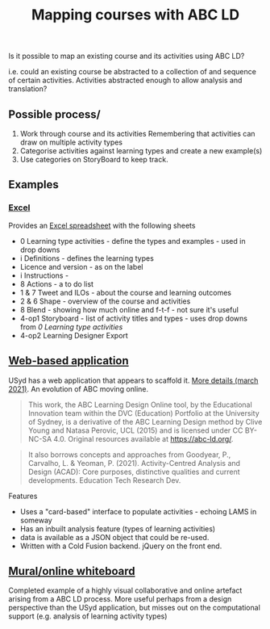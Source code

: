 ﻿---
title: Mapping courses with ABC LD
---
Is it possible to map an existing course and its activities using ABC LD?

i.e. could an existing course be abstracted to a collection of and sequence of certain activities. Activities abstracted enough to allow analysis and translation?

## Possible process/

1. Work through course and its activities
    Remembering that activities can draw on multiple activity types
2. Categorise activities against learning types and create a new example(s)
3. Use categories on StoryBoard to keep track.

## Examples
### [Excel](https://www.inclusiveweb.net/abc-learning-design/abc-ld-online-in-excel/)

Provides an [Excel spreadsheet](https://www.inclusiveweb.net/online-abc-ld-v3/) with the following sheets
- 0 Learning type activities - define the types and examples - used in drop downs
- i Definitions - defines the learning types
- Licence and version - as on the label 
- i Instructions - 
- 8 Actions - a to do list
- 1 & 7 Tweet and ILOs - about the course and learning outcomes
- 2 & 6 Shape - overview of the course and activities
- 8 Blend - showing how much online and f-t-f - not sure it's useful
- 4-op1 Storyboard - list of activity titles and types - uses drop downs from _0 Learning type activities_
- 4-op2 Learning Designer Export

## [Web-based application](https://educational-innovation.sydney.edu.au/abc/)

USyd has a web application that appears to scaffold it. [More details (march 2021)](https://educational-innovation.sydney.edu.au/teaching@sydney/doing-learning-design-for-online-while-online/).  An evolution of ABC moving online.

> This work, the ABC Learning Design Online tool, by the Educational Innovation team within the DVC (Education) Portfolio at the University of Sydney, is a derivative of the ABC Learning Design method by Clive Young and Natasa Perovic, UCL (2015) and is licensed under CC BY-NC-SA 4.0. Original resources available at https://abc-ld.org/.

> It also borrows concepts and approaches from Goodyear, P., Carvalho, L. & Yeoman, P. (2021). Activity-Centred Analysis and Design (ACAD): Core purposes, distinctive qualities and current developments. Education Tech Research Dev.

Features

- Uses a "card-based" interface to populate activities - echoing LAMS in someway
- Has an inbuilt analysis feature (types of learning activities)
- data is available as a JSON object that could be re-used.
- Written with a Cold Fusion backend.  jQuery on the front end.

## [Mural/online whiteboard](https://app.mural.co/t/timneumann0515/m/timneumann0515/1679499047649/4677bfc330d1d65d8b2bf82e48426ed056211a65?sender=94f59ec7-9183-426b-915e-8c95183b5c86)

Completed example of a highly visual collaborative and online artefact arising from a ABC LD process.  More useful perhaps from a design perspective than the USyd application, but misses out on the computational support (e.g. analysis of learning activity types)